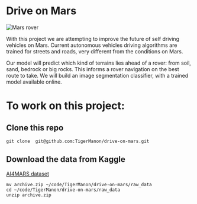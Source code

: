 # Drive on Mars

![Mars rover](https://panoptes-uploads.zooniverse.org/production/project_attached_image/17243d9d-1258-4aa7-80f0-6e7b20e957c6.png)

With this project we are attempting to improve the future of self driving vehicles on Mars.
Current autonomous vehicles driving algorithms are trained for streets and roads, very different from the conditions on Mars.

Our model will predict which kind of terrains lies ahead of a rover: from soil, sand, bedrock or big rocks. This informs a rover navigation on the best route to take. We will build an image segmentation classifier, with a trained model available online.



# To work on this project:

## Clone this repo
```
git clone  git@github.com:TigerManon/drive-on-mars.git
```

## Download the data from Kaggle

[AI4MARS dataset](https://www.kaggle.com/datasets/yash92328/ai4mars-terrainaware-autonomous-driving-on-mars/data)


```
mv archive.zip ~/code/TigerManon/drive-on-mars/raw_data
cd ~/code/TigerManon/drive-on-mars/raw_data
unzip archive.zip
```
